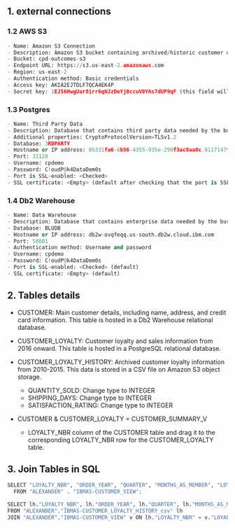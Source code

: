 ## 1. external connections
### 1.2 AWS S3 
```py linenums="1"
- Name: Amazon S3 Connection
- Description: Amazon S3 bucket containing archived/historic customer data.
- Bucket: cpd-outcomes-s3
- Endpoint URL: https://s3.us-east-2.amazonaws.com
- Region: us-east-2
- Authentication method: Basic credentials
- Access key: AKIA2EJTDLF7QCA4EK4P
- Secret key: 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 (this field will only be visible once the access key has been entered)
```

### 1.3 Postgres
```py linenums="1"
- Name: Third Party Data
- Description: Database that contains third party data needed by the business for analytics and AI.
- Additional properties: CryptoProtocolVersion=TLSv1.2
- Database: 3RDPARTY
- Hostname or IP address: 85331fa6-6b56-4355-935e-290f3ac8aa8c.8117147f814b4b2ea643610826cd2046.databases.appdomain.cloud
- Port: 31128
- Username: cpdemo
- Password: C!oudP@k4DataDem0s
- Port is SSL-enabled: <Checked>
- SSL certificate: <Empty> (default after checking that the port is SSL-enabled)
```

### 1.4 Db2 Warehouse
```py linenums="1"
- Name: Data Warehouse
- Description: Database that contains enterprise data needed by the business for analytics and AI.
- Database: BLUDB
- Hostname or IP address: db2w-ovqfeqq.us-south.db2w.cloud.ibm.com
- Port: 50001
- Authentication method: Username and password
- Username: cpdemo
- Password: C!oudP@k4DataDem0s
- Port is SSL-enabled: <Checked> (default)
- SSL certificate: <Empty> (default)
```

## 2. Tables details

- CUSTOMER: Main customer details, including name, address, and credit card information. This table is hosted in a Db2 Warehouse relational database.
- CUSTOMER_LOYALTY: Customer loyalty and sales information from 2016 onward. This table is hosted in a PostgreSQL relational database.
- CUSTOMER_LOYALTY_HISTORY: Archived customer loyalty information from 2010-2015. This data is stored in a CSV file on Amazon S3 object storage.
	- QUANTITY_SOLD: Change type to INTEGER
	- SHIPPING_DAYS: Change type to INTEGER
	- SATISFACTION_RATING: Change type to INTEGER

- CUSTOMER & CUSTOMER_LOYALTY = CUSTOMER_SUMMARY_V
	- LOYALTY_NBR column of the CUSTOMER table and drag it to the corresponding LOYALTY_NBR row for the CUSTOMER_LOYALTY table. 

## 3. Join Tables in SQL
```py linenums="1"
SELECT "LOYALTY_NBR", "ORDER_YEAR", "QUARTER", "MONTHS_AS_MEMBER", "LOYALTY_STATUS", "PRODUCT_LINE", "COUPON_RESPONSE", "COUPON_COUNT", "QUANTITY_SOLD", "UNIT_SALE_PRICE", "UNIT_COST", "REVENUE", "PLANNED_REVENUE", "SHIPPING_DAYS", "CUSTOMER_LIFETIME_VALUE", "LOYALTY_COUNT", "BACKORDER_STATUS", "SATISFACTION_RATING", "SATISFACTION_REASON", "CUSTOMER_ID", "FIRST_NAME", "LAST_NAME", "CUSTOMER_NAME", "COUNTRY", "STATE_NAME", "STATE_CODE", "CITY", "LATITUDE", "LONGITUDE", "POSTAL_CODE", "GENDER", "EDUCATION", "LOCATION_CODE", "INCOME", "MARITAL_STATUS", "CREDIT_CARD_TYPE", "CREDIT_CARD_NUMBER", "CREDIT_CARD_CVV", "CREDIT_CARD_EXPIRY"
  FROM "ALEXANDER" . "IBMAS-CUSTOMER_VIEW";
```


```py linenums="1"
SELECT lh."LOYALTY_NBR", lh."ORDER_YEAR", lh."QUARTER", lh."MONTHS_AS_MEMBER", lh."LOYALTY_STATUS", lh."PRODUCT_LINE", lh."COUPON_RESPONSE", lh."COUPON_COUNT", lh."QUANTITY_SOLD", lh."UNIT_SALE_PRICE", lh."UNIT_COST", lh."REVENUE", lh."PLANNED_REVENUE", lh."SHIPPING_DAYS", lh."CUSTOMER_LIFETIME_VALUE", lh."LOYALTY_COUNT", lh."BACKORDER_STATUS", lh."SATISFACTION_RATING", lh."SATISFACTION_REASON", v."CUSTOMER_ID", v."FIRST_NAME", v."LAST_NAME", v."CUSTOMER_NAME", v."COUNTRY", v."STATE_NAME", v."STATE_CODE", v."CITY", v."LATITUDE", v."LONGITUDE", v."POSTAL_CODE", v."GENDER", v."EDUCATION", v."LOCATION_CODE", v."INCOME", v."MARITAL_STATUS", v."CREDIT_CARD_TYPE", v."CREDIT_CARD_NUMBER", v."CREDIT_CARD_CVV", v."CREDIT_CARD_EXPIRY"
FROM "ALEXANDER"."IBMAS-CUSTOMER_LOYALTY_HISTORY_csv" lh
JOIN "ALEXANDER"."IBMAS-CUSTOMER_VIEW" v ON lh."LOYALTY_NBR" = v."LOYALTY_NBR";
```
